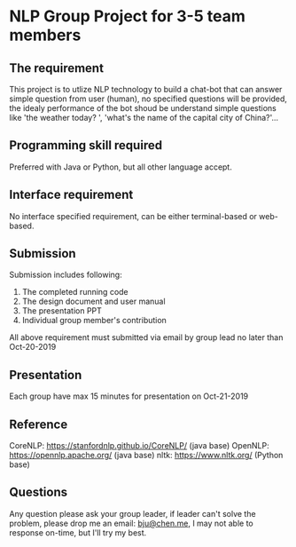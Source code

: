 # NLP Group Project for 3-5 team members

## The requirement
This project is to utlize NLP technology to build a chat-bot that can answer simple
question from user (human), no specified questions will be provided, the idealy
performance of the bot shoud be understand simple questions like 'the weather today? ', 
'what's the name of the capital city of China?'...

## Programming skill required
Preferred with Java or Python, but all other language accept.

## Interface requirement
No interface specified requirement, can be either terminal-based or web-based.

## Submission
Submission includes following:
1. The completed running code
2. The design document and user manual
3. The presentation PPT
4. Individual group member's contribution

All above requirement must submitted via email by group lead no later than Oct-20-2019


## Presentation
Each group have max 15 minutes for presentation on Oct-21-2019

## Reference
CoreNLP: https://stanfordnlp.github.io/CoreNLP/ (java base)
OpenNLP: https://opennlp.apache.org/ (java base)
nltk: https://www.nltk.org/ (Python base)

## Questions
Any question please ask your group leader, if leader can't solve the problem, please drop me an email: bju@chen.me,
I may not able to response on-time, but I'll try my best.

